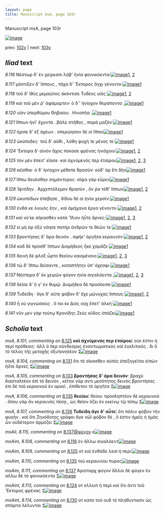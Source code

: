 ```yaml
---
layout: page
title: Manuscript msA, page 103r
---
```


Manuscript msA, page 103r

[![image](http://www.homermultitext.org/iipsrv?OBJ=IIP,1.0&FIF=/project/homer/pyramidal/deepzoom/hmt/vaimg/2017a/VA103RN_0104.tif&WID=100&CVT=JPEG)](http://www.homermultitext.org/ict2/?urn=urn:cite2:hmt:vaimg.2017a:VA103RN_0104)

prev:  [102v](../102v/) | next:  [103v](../103v/)

## *Iliad* text

*8.116* <a id="8.116"/> Νέστωρ δ' ἐν χείρεσσι 					λάβ' ἡνία φοινικόεντα·[![image](http://www.homermultitext.org/iipsrv?OBJ=IIP,1.0&FIF=/project/homer/pyramidal/deepzoom/hmt/vaimg/2017a/VA103RN_0275.tif&RGN=0.1972,0.2231,0.4224,0.0406&WID=1000&CVT=JPEG)](http://www.homermultitext.org/ict2/?urn=urn:cite2:hmt:vaimg.2017a:VA103RN_0275@0.1972,0.2231,0.4224,0.0406)[1](#msA_8.1), [2](#msAim_8.108)

*8.117* <a id="8.117"/> μάστιξεν δ' ἵππους , τάχα δ' Ἕκτορος ἄγχι γένοντο·[![image](http://www.homermultitext.org/iipsrv?OBJ=IIP,1.0&FIF=/project/homer/pyramidal/deepzoom/hmt/vaimg/2017a/VA103RN_0275.tif&RGN=0.1972,0.2502,0.4414,0.0353&WID=1000&CVT=JPEG)](http://www.homermultitext.org/ict2/?urn=urn:cite2:hmt:vaimg.2017a:VA103RN_0275@0.1972,0.2502,0.4414,0.0353)[1](#msA_8.1)

*8.118* <a id="8.118"/> τοῦ δ' ϊθὺς μεμαῶτος ἀκόντισε Τυδέος υἱός·[![image](http://www.homermultitext.org/iipsrv?OBJ=IIP,1.0&FIF=/project/homer/pyramidal/deepzoom/hmt/vaimg/2017a/VA103RN_0275.tif&RGN=0.1952,0.2675,0.4034,0.0323&WID=1000&CVT=JPEG)](http://www.homermultitext.org/ict2/?urn=urn:cite2:hmt:vaimg.2017a:VA103RN_0275@0.1952,0.2675,0.4034,0.0323)[1](#msA_8.1), [2](#msAint_8.112)

*8.119* <a id="8.119"/> καὶ τοῦ μέν ῥ' ἀφάμαρτεν· ὁ δ`' ἡνίοχον θεράποντα ,[![image](http://www.homermultitext.org/iipsrv?OBJ=IIP,1.0&FIF=/project/homer/pyramidal/deepzoom/hmt/vaimg/2017a/VA103RN_0275.tif&RGN=0.1962,0.2863,0.4454,0.0346&WID=1000&CVT=JPEG)](http://www.homermultitext.org/ict2/?urn=urn:cite2:hmt:vaimg.2017a:VA103RN_0275@0.1962,0.2863,0.4454,0.0346)[1](#msA_8.1)

*8.120* <a id="8.120"/> υἱὸν ὑπερθύμου Θηβαίου . Ηνιοπῆα .[![image](http://www.homermultitext.org/iipsrv?OBJ=IIP,1.0&FIF=/project/homer/pyramidal/deepzoom/hmt/vaimg/2017a/VA103RN_0275.tif&RGN=0.1972,0.308,0.3303,0.0293&WID=1000&CVT=JPEG)](http://www.homermultitext.org/ict2/?urn=urn:cite2:hmt:vaimg.2017a:VA103RN_0275@0.1972,0.308,0.3303,0.0293)[1](#msA_8.1)

*8.121* <a id="8.121"/> ἵ̈ππων ἡνί' ἔχοντα . βάλε στῆθος , παρὰ μαζὸν·[![image](http://www.homermultitext.org/iipsrv?OBJ=IIP,1.0&FIF=/project/homer/pyramidal/deepzoom/hmt/vaimg/2017a/VA103RN_0275.tif&RGN=0.1952,0.3246,0.4054,0.0383&WID=1000&CVT=JPEG)](http://www.homermultitext.org/ict2/?urn=urn:cite2:hmt:vaimg.2017a:VA103RN_0275@0.1952,0.3246,0.4054,0.0383)[1](#msA_8.1)

*8.122* <a id="8.122"/> ήριπε δ' ἐξ ὀχέων . ὑπερώησαν δέ οἱ ἵ̈πποι[![image](http://www.homermultitext.org/iipsrv?OBJ=IIP,1.0&FIF=/project/homer/pyramidal/deepzoom/hmt/vaimg/2017a/VA103RN_0275.tif&RGN=0.1982,0.3441,0.3734,0.0331&WID=1000&CVT=JPEG)](http://www.homermultitext.org/ict2/?urn=urn:cite2:hmt:vaimg.2017a:VA103RN_0275@0.1982,0.3441,0.3734,0.0331)[1](#msA_8.1)

*8.123* <a id="8.123"/> ὠκύποδες· τοῦ δ' αῦθι , λύθη ψυχή τε μένος τε·[![image](http://www.homermultitext.org/iipsrv?OBJ=IIP,1.0&FIF=/project/homer/pyramidal/deepzoom/hmt/vaimg/2017a/VA103RN_0275.tif&RGN=0.1922,0.3644,0.4104,0.0331&WID=1000&CVT=JPEG)](http://www.homermultitext.org/ict2/?urn=urn:cite2:hmt:vaimg.2017a:VA103RN_0275@0.1922,0.3644,0.4104,0.0331)[1](#msA_8.1)

*8.124* <a id="8.124"/> Ἕκτορα δ' αἰνὸν ἄχος 					πύκασε φρένας ἡνιόχοιο·[![image](http://www.homermultitext.org/iipsrv?OBJ=IIP,1.0&FIF=/project/homer/pyramidal/deepzoom/hmt/vaimg/2017a/VA103RN_0275.tif&RGN=0.1822,0.3824,0.4404,0.0391&WID=1000&CVT=JPEG)](http://www.homermultitext.org/ict2/?urn=urn:cite2:hmt:vaimg.2017a:VA103RN_0275@0.1822,0.3824,0.4404,0.0391)[1](#msA_8.1), [2](#msAint_8.113)

*8.125* <a id="8.125"/> τὸν μὲν ἔπειτ' εἴασε· καὶ ἀχνύμενός περ ἑταίρου[![image](http://www.homermultitext.org/iipsrv?OBJ=IIP,1.0&FIF=/project/homer/pyramidal/deepzoom/hmt/vaimg/2017a/VA103RN_0275.tif&RGN=0.1782,0.4035,0.4214,0.0308&WID=1000&CVT=JPEG)](http://www.homermultitext.org/ict2/?urn=urn:cite2:hmt:vaimg.2017a:VA103RN_0275@0.1782,0.4035,0.4214,0.0308)[1](#msA_8.1), [2](#msA_8.101), [3](#msAim_8.109)

*8.126* <a id="8.126"/> κεῖσθαι· ὁ δ' ἡνίοχον μέθεπε θρασὺν· οὐδ' ὰρ ἔτι δὴν[![image](http://www.homermultitext.org/iipsrv?OBJ=IIP,1.0&FIF=/project/homer/pyramidal/deepzoom/hmt/vaimg/2017a/VA103RN_0275.tif&RGN=0.1942,0.4222,0.4214,0.0308&WID=1000&CVT=JPEG)](http://www.homermultitext.org/ict2/?urn=urn:cite2:hmt:vaimg.2017a:VA103RN_0275@0.1942,0.4222,0.4214,0.0308)[1](#msA_8.1)

*8.127* <a id="8.127"/> ἵ̈ππω δευέσθην σημάντορος· αῖψα γὰρ εὗρεν[![image](http://www.homermultitext.org/iipsrv?OBJ=IIP,1.0&FIF=/project/homer/pyramidal/deepzoom/hmt/vaimg/2017a/VA103RN_0275.tif&RGN=0.1922,0.4388,0.3814,0.0308&WID=1000&CVT=JPEG)](http://www.homermultitext.org/ict2/?urn=urn:cite2:hmt:vaimg.2017a:VA103RN_0275@0.1922,0.4388,0.3814,0.0308)[1](#msA_8.1)

*8.128* <a id="8.128"/> Ἰ̈φιτίδην . 						Ἀρχεπτόλεμον θρασὺν , ὅν ῥα τόθ' ἵππων[![image](http://www.homermultitext.org/iipsrv?OBJ=IIP,1.0&FIF=/project/homer/pyramidal/deepzoom/hmt/vaimg/2017a/VA103RN_0275.tif&RGN=0.1772,0.4613,0.4394,0.0308&WID=1000&CVT=JPEG)](http://www.homermultitext.org/ict2/?urn=urn:cite2:hmt:vaimg.2017a:VA103RN_0275@0.1772,0.4613,0.4394,0.0308)[1](#msA_8.1), [2](#msA_8.102)

*8.129* <a id="8.129"/> ὠκυπόδων ἐπέβησε , δίδου δέ οἱ ἡνία χερσίν·[![image](http://www.homermultitext.org/iipsrv?OBJ=IIP,1.0&FIF=/project/homer/pyramidal/deepzoom/hmt/vaimg/2017a/VA103RN_0275.tif&RGN=0.1912,0.4786,0.4094,0.0346&WID=1000&CVT=JPEG)](http://www.homermultitext.org/ict2/?urn=urn:cite2:hmt:vaimg.2017a:VA103RN_0275@0.1912,0.4786,0.4094,0.0346)[1](#msA_8.1)

*8.130* <a id="8.130"/> ἐνθά κε λοιγὸς ἔην , καὶ ἀμήχανα ἔργα γένοντο·[![image](http://www.homermultitext.org/iipsrv?OBJ=IIP,1.0&FIF=/project/homer/pyramidal/deepzoom/hmt/vaimg/2017a/VA103RN_0275.tif&RGN=0.1812,0.4974,0.4314,0.0353&WID=1000&CVT=JPEG)](http://www.homermultitext.org/ict2/?urn=urn:cite2:hmt:vaimg.2017a:VA103RN_0275@0.1812,0.4974,0.4314,0.0353)[1](#msA_8.1), [2](#msAint_8.114)

*8.131* <a id="8.131"/> καὶ νύ̆ κε σήκασθεν κατὰ Ἴ̈λιον ἠΰτε ἄρνες·[![image](http://www.homermultitext.org/iipsrv?OBJ=IIP,1.0&FIF=/project/homer/pyramidal/deepzoom/hmt/vaimg/2017a/VA103RN_0275.tif&RGN=0.1782,0.5162,0.4094,0.0353&WID=1000&CVT=JPEG)](http://www.homermultitext.org/ict2/?urn=urn:cite2:hmt:vaimg.2017a:VA103RN_0275@0.1782,0.5162,0.4094,0.0353)[1](#msA_8.104), [2](#msA_8.1), [3](#msA_8.103)

*8.132* <a id="8.132"/> εἰ μὴ ὰρ ὀξὺ νόησε πατὴρ ἀνδρῶν τε θεῶν τε·[![image](http://www.homermultitext.org/iipsrv?OBJ=IIP,1.0&FIF=/project/homer/pyramidal/deepzoom/hmt/vaimg/2017a/VA103RN_0275.tif&RGN=0.1942,0.5379,0.3884,0.0301&WID=1000&CVT=JPEG)](http://www.homermultitext.org/ict2/?urn=urn:cite2:hmt:vaimg.2017a:VA103RN_0275@0.1942,0.5379,0.3884,0.0301)[1](#msA_8.1)

*8.133* <a id="8.133"/> βροντήσας δ' ἄρα δεινὸν . ἀφῆκ' ἀργῆτα κεραυνόν·[![image](http://www.homermultitext.org/iipsrv?OBJ=IIP,1.0&FIF=/project/homer/pyramidal/deepzoom/hmt/vaimg/2017a/VA103RN_0275.tif&RGN=0.1932,0.5575,0.4424,0.0301&WID=1000&CVT=JPEG)](http://www.homermultitext.org/ict2/?urn=urn:cite2:hmt:vaimg.2017a:VA103RN_0275@0.1932,0.5575,0.4424,0.0301)[1](#msA_8.1), [2](#msA_8.105)

*8.134* <a id="8.134"/> καδ δὲ πρόσθ' ἵππων Διομήδεος ἧκε χαμᾶζε·[![image](http://www.homermultitext.org/iipsrv?OBJ=IIP,1.0&FIF=/project/homer/pyramidal/deepzoom/hmt/vaimg/2017a/VA103RN_0275.tif&RGN=0.1922,0.574,0.3984,0.0391&WID=1000&CVT=JPEG)](http://www.homermultitext.org/ict2/?urn=urn:cite2:hmt:vaimg.2017a:VA103RN_0275@0.1922,0.574,0.3984,0.0391)[1](#msA_8.1)

*8.135* <a id="8.135"/> δεινὴ δὲ φλόξ ὦρτο θεείου καιομένοιο·[![image](http://www.homermultitext.org/iipsrv?OBJ=IIP,1.0&FIF=/project/homer/pyramidal/deepzoom/hmt/vaimg/2017a/VA103RN_0275.tif&RGN=0.1912,0.5928,0.3574,0.0301&WID=1000&CVT=JPEG)](http://www.homermultitext.org/ict2/?urn=urn:cite2:hmt:vaimg.2017a:VA103RN_0275@0.1912,0.5928,0.3574,0.0301)[1](#msA_8.106), [2](#msA_8.1), [3](#msAim_8.110)

*8.136* <a id="8.136"/> τὼ δ' ἵ̈ππω δείσαντε , καταπτήτην ὑπ' όχεσφι·[![image](http://www.homermultitext.org/iipsrv?OBJ=IIP,1.0&FIF=/project/homer/pyramidal/deepzoom/hmt/vaimg/2017a/VA103RN_0275.tif&RGN=0.1842,0.6131,0.3884,0.0301&WID=1000&CVT=JPEG)](http://www.homermultitext.org/ict2/?urn=urn:cite2:hmt:vaimg.2017a:VA103RN_0275@0.1842,0.6131,0.3884,0.0301)[1](#msA_8.1)

*8.137* <a id="8.137"/> Νέστορα δ' ἐκ χειρῶν 					φύγον ἡνία σιγαλόεντα ,[![image](http://www.homermultitext.org/iipsrv?OBJ=IIP,1.0&FIF=/project/homer/pyramidal/deepzoom/hmt/vaimg/2017a/VA103RN_0275.tif&RGN=0.1892,0.6334,0.3924,0.0308&WID=1000&CVT=JPEG)](http://www.homermultitext.org/ict2/?urn=urn:cite2:hmt:vaimg.2017a:VA103RN_0275@0.1892,0.6334,0.3924,0.0308)[1](#msAim_8.111), [2](#msAil_8.115), [3](#msA_8.1)

*8.138* <a id="8.138"/> δεῖσε δ' ὅ γ' ἐν θυμῷ· Διομήδεα δὲ προσέειπε·[![image](http://www.homermultitext.org/iipsrv?OBJ=IIP,1.0&FIF=/project/homer/pyramidal/deepzoom/hmt/vaimg/2017a/VA103RN_0275.tif&RGN=0.1862,0.6521,0.4104,0.0308&WID=1000&CVT=JPEG)](http://www.homermultitext.org/ict2/?urn=urn:cite2:hmt:vaimg.2017a:VA103RN_0275@0.1862,0.6521,0.4104,0.0308)[1](#msA_8.1)

*8.139* <a id="8.139"/> Τυδείδη · ἄγε δ' αῦτε 					φόβον δ' ἔχε μώνυχας ἵππους·[![image](http://www.homermultitext.org/iipsrv?OBJ=IIP,1.0&FIF=/project/homer/pyramidal/deepzoom/hmt/vaimg/2017a/VA103RN_0275.tif&RGN=0.1682,0.6709,0.4284,0.0338&WID=1000&CVT=JPEG)](http://www.homermultitext.org/ict2/?urn=urn:cite2:hmt:vaimg.2017a:VA103RN_0275@0.1682,0.6709,0.4284,0.0338)[1](#msA_8.1), [2](#msA_8.107)

*8.140* <a id="8.140"/> ἦ οὐ γιγνώσκεις . ὅ τοι ἐκ Διὸς οὐχ ἕπετ' ἀλκή·[![image](http://www.homermultitext.org/iipsrv?OBJ=IIP,1.0&FIF=/project/homer/pyramidal/deepzoom/hmt/vaimg/2017a/VA103RN_0275.tif&RGN=0.1852,0.689,0.3644,0.0316&WID=1000&CVT=JPEG)](http://www.homermultitext.org/ict2/?urn=urn:cite2:hmt:vaimg.2017a:VA103RN_0275@0.1852,0.689,0.3644,0.0316)[1](#msA_8.1)

*8.141* <a id="8.141"/> νῦν μεν γὰρ τούτῳ Κρονίδης 						Ζεὺς κῦδος ὀπάζει[![image](http://www.homermultitext.org/iipsrv?OBJ=IIP,1.0&FIF=/project/homer/pyramidal/deepzoom/hmt/vaimg/2017a/VA103RN_0275.tif&RGN=0.1852,0.7085,0.3824,0.0323&WID=1000&CVT=JPEG)](http://www.homermultitext.org/ict2/?urn=urn:cite2:hmt:vaimg.2017a:VA103RN_0275@0.1852,0.7085,0.3824,0.0323)[1](#msA_8.1)

## *Scholia* text

*msA, 8.101, commenting on* [8.125](#8.125)  <a id="msA_8.101"/> **καὶ ἀχνύμενός περ ἑταίρου⁚** οὐκ έστιν ἡ περὶ πρόθεσις· ἀλλ ὁ περ σύνδεσμος ἐναντιωματικος καὶ ἐγκλιτικός . δι ὃ τὸ τέλος τῆς μετοχῆς ὀξυτονητέον ⁑[![image](http://www.homermultitext.org/iipsrv?OBJ=IIP,1.0&FIF=/project/homer/pyramidal/deepzoom/hmt/vaimg/2017a/VA103RN_0275.tif&RGN=0.6206,0.411,0.2142,0.0834&WID=1000&CVT=JPEG)](http://www.homermultitext.org/ict2/?urn=urn:cite2:hmt:vaimg.2017a:VA103RN_0275@0.6206,0.411,0.2142,0.0834)

*msA, 8.104, commenting on* [8.131](#8.131)  <a id="msA_8.104"/> ὅτι τὸ σίκασθεν αὐτὸς ἐπεξηγεῖται εἰπὼν ἠΰτε ἄρνες ⁑[![image](http://www.homermultitext.org/iipsrv?OBJ=IIP,1.0&FIF=/project/homer/pyramidal/deepzoom/hmt/vaimg/2017a/VA103RN_0275.tif&RGN=0.6136,0.6461,0.2362,0.0383&WID=1000&CVT=JPEG)](http://www.homermultitext.org/ict2/?urn=urn:cite2:hmt:vaimg.2017a:VA103RN_0275@0.6136,0.6461,0.2362,0.0383)

*msA, 8.105, commenting on* [8.133](#8.133)  <a id="msA_8.105"/> **βροντήσας δ' άρα δεινὸν·** βραχὺ διασταλτέον ἐπὶ τὸ δεινὸν , κεῖται γὰρ αντι μεσότητος δεινὸς βροντήσας . ἐπι δὲ τοῦ κεραυνοῦ ἐν αρκεῖ , ἐπίθετον τὸ ἀργῆτα ⁑[![image](http://www.homermultitext.org/iipsrv?OBJ=IIP,1.0&FIF=/project/homer/pyramidal/deepzoom/hmt/vaimg/2017a/VA103RN_0275.tif&RGN=0.6086,0.6724,0.2402,0.0676&WID=1000&CVT=JPEG)](http://www.homermultitext.org/ict2/?urn=urn:cite2:hmt:vaimg.2017a:VA103RN_0275@0.6086,0.6724,0.2402,0.0676)

*msA, 8.106, commenting on* [8.135](#8.135)  <a id="msA_8.106"/> **θεείου⁚** θείου· προσληπτέον δὲ κεραυνοῦ . ὅπου γὰρ ἂν κεραυνὸς πέσῃ , ὡς θεῖον ὄζει ἐν εκείνῳ τῷ τόπῳ ⁑[![image](http://www.homermultitext.org/iipsrv?OBJ=IIP,1.0&FIF=/project/homer/pyramidal/deepzoom/hmt/vaimg/2017a/VA103RN_0275.tif&RGN=0.1752,0.7258,0.6657,0.0481&WID=1000&CVT=JPEG)](http://www.homermultitext.org/ict2/?urn=urn:cite2:hmt:vaimg.2017a:VA103RN_0275@0.1752,0.7258,0.6657,0.0481)

*msA, 8.107, commenting on* [8.139](#8.139)  <a id="msA_8.107"/> **Τυδείδη ἅγε δ' αὖτε⁚** ὅτι πάλιν φόβον τὴν φυγὴν . καὶ ὅτι Ζηνόδοτος γράφει ἄγε νῶϊ φόβον δὲ , ὅ ἐστιν ἡμεῖς ἠ ἡμᾶς ὧν οὐδέτερον ἁρμόζει ⁑[![image](http://www.homermultitext.org/iipsrv?OBJ=IIP,1.0&FIF=/project/homer/pyramidal/deepzoom/hmt/vaimg/2017a/VA103RN_0275.tif&RGN=0.1702,0.7483,0.6707,0.0503&WID=1000&CVT=JPEG)](http://www.homermultitext.org/ict2/?urn=urn:cite2:hmt:vaimg.2017a:VA103RN_0275@0.1702,0.7483,0.6707,0.0503)

*msAil, 8.115, commenting on* [8.137@φύγον](#8.137@φύγον)  <a id="msAil_8.115"/> ε[![image](http://www.homermultitext.org/iipsrv?OBJ=IIP,1.0&FIF=/project/homer/pyramidal/deepzoom/hmt/vaimg/2017a/VA103RN_0275.tif&RGN=0.3904,0.6379,0.013,0.009&WID=1000&CVT=JPEG)](http://www.homermultitext.org/ict2/?urn=urn:cite2:hmt:vaimg.2017a:VA103RN_0275@0.3904,0.6379,0.013,0.009)

*msAim, 8.108, commenting on* [8.116](#8.116)  <a id="msAim_8.108"/> ἐν ἄλλω σιγαλόεντ[![image](http://www.homermultitext.org/iipsrv?OBJ=IIP,1.0&FIF=/project/homer/pyramidal/deepzoom/hmt/vaimg/2017a/VA103RN_0275.tif&RGN=0.6176,0.2434,0.0711,0.018&WID=1000&CVT=JPEG)](http://www.homermultitext.org/ict2/?urn=urn:cite2:hmt:vaimg.2017a:VA103RN_0275@0.6176,0.2434,0.0711,0.018)

*msAim, 8.109, commenting on* [8.125](#8.125)  <a id="msAim_8.109"/> οτ καὶ ἐνθάδε λειπ ἡ περι⁚[![image](http://www.homermultitext.org/iipsrv?OBJ=IIP,1.0&FIF=/project/homer/pyramidal/deepzoom/hmt/vaimg/2017a/VA103RN_0275.tif&RGN=0.5946,0.4065,0.046,0.0338&WID=1000&CVT=JPEG)](http://www.homermultitext.org/ict2/?urn=urn:cite2:hmt:vaimg.2017a:VA103RN_0275@0.5946,0.4065,0.046,0.0338)

*msAim, 8.110, commenting on* [8.135](#8.135)  <a id="msAim_8.110"/> τοὺ κεραυνίου πυρος[![image](http://www.homermultitext.org/iipsrv?OBJ=IIP,1.0&FIF=/project/homer/pyramidal/deepzoom/hmt/vaimg/2017a/VA103RN_0275.tif&RGN=0.5495,0.6026,0.0841,0.0195&WID=1000&CVT=JPEG)](http://www.homermultitext.org/ict2/?urn=urn:cite2:hmt:vaimg.2017a:VA103RN_0275@0.5495,0.6026,0.0841,0.0195)

*msAim, 8.111, commenting on* [8.137](#8.137)  <a id="msAim_8.111"/> Ἀρισταρχ φύγον ἄλλοι δὲ φύγεν ἐν αλλω δὲ τὸ φοινικόεντα ⁑[![image](http://www.homermultitext.org/iipsrv?OBJ=IIP,1.0&FIF=/project/homer/pyramidal/deepzoom/hmt/vaimg/2017a/VA103RN_0275.tif&RGN=0.5716,0.6319,0.0591,0.0992&WID=1000&CVT=JPEG)](http://www.homermultitext.org/ict2/?urn=urn:cite2:hmt:vaimg.2017a:VA103RN_0275@0.5716,0.6319,0.0591,0.0992)

*msAint, 8.113, commenting on* [8.124](#8.124)  <a id="msAint_8.113"/> οτ ελλειπ ἡ περὶ καὶ ὅτι ἀντι τοῦ Ἕκτορος φρένας ⁑[![image](http://www.homermultitext.org/iipsrv?OBJ=IIP,1.0&FIF=/project/homer/pyramidal/deepzoom/hmt/vaimg/2017a/VA103RN_0275.tif&RGN=0.1261,0.3847,0.0621,0.0436&WID=1000&CVT=JPEG)](http://www.homermultitext.org/ict2/?urn=urn:cite2:hmt:vaimg.2017a:VA103RN_0275@0.1261,0.3847,0.0621,0.0436)

*msAint, 8.114, commenting on* [8.130](#8.130)  <a id="msAint_8.114"/> οτ κατα τοῦ ουδ τὸ πληθυντικόν ὡς σπάρτα λέλυνται ⁑[![image](http://www.homermultitext.org/iipsrv?OBJ=IIP,1.0&FIF=/project/homer/pyramidal/deepzoom/hmt/vaimg/2017a/VA103RN_0275.tif&RGN=0.1251,0.4996,0.0681,0.0466&WID=1000&CVT=JPEG)](http://www.homermultitext.org/ict2/?urn=urn:cite2:hmt:vaimg.2017a:VA103RN_0275@0.1251,0.4996,0.0681,0.0466)